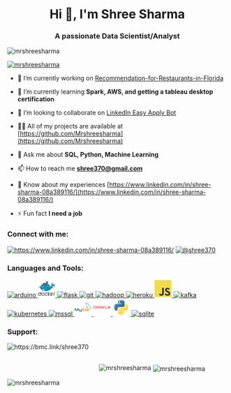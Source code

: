 <h1 align="center">Hi 👋, I'm Shree Sharma</h1>
<h3 align="center">A passionate Data Scientist/Analyst</h3>

<p align="left"> <img src="https://komarev.com/ghpvc/?username=mrshreesharma&label=Profile%20views&color=0e75b6&style=flat" alt="mrshreesharma" /> </p>

<p align="left"> <a href="https://github.com/ryo-ma/github-profile-trophy"><img src="https://github-profile-trophy.vercel.app/?username=mrshreesharma" alt="mrshreesharma" /></a> </p>

- 🔭 I’m currently working on [Recommendation-for-Restaurants-in-Florida](https://github.com/Mrshreesharma/Recommendation-for-Restaurants-in-Florida)

- 🌱 I’m currently learning **Spark, AWS, and getting a tableau desktop certification**

- 👯 I’m looking to collaborate on [LinkedIn Easy Apply Bot](https://github.com/Mrshreesharma/EasyApplyBot)

- 👨‍💻 All of my projects are available at [https://github.com/Mrshreesharma](https://github.com/Mrshreesharma)

- 💬 Ask me about **SQL, Python, Machine Learning**

- 📫 How to reach me **shree370@gmail.com**

- 📄 Know about my experiences [https://www.linkedin.com/in/shree-sharma-08a389116/](https://www.linkedin.com/in/shree-sharma-08a389116/)

- ⚡ Fun fact **I need a job**

<h3 align="left">Connect with me:</h3>
<p align="left">
<a href="https://linkedin.com/in/https://www.linkedin.com/in/shree-sharma-08a389116/" target="blank"><img align="center" src="https://raw.githubusercontent.com/rahuldkjain/github-profile-readme-generator/master/src/images/icons/Social/linked-in-alt.svg" alt="https://www.linkedin.com/in/shree-sharma-08a389116/" height="30" width="40" /></a>
<a href="https://medium.com/@shree370" target="blank"><img align="center" src="https://raw.githubusercontent.com/rahuldkjain/github-profile-readme-generator/master/src/images/icons/Social/medium.svg" alt="@shree370" height="30" width="40" /></a>
</p>

<h3 align="left">Languages and Tools:</h3>
<p align="left"> <a href="https://www.arduino.cc/" target="_blank" rel="noreferrer"> <img src="https://cdn.worldvectorlogo.com/logos/arduino-1.svg" alt="arduino" width="40" height="40"/> </a> <a href="https://www.docker.com/" target="_blank" rel="noreferrer"> <img src="https://raw.githubusercontent.com/devicons/devicon/master/icons/docker/docker-original-wordmark.svg" alt="docker" width="40" height="40"/> </a> <a href="https://flask.palletsprojects.com/" target="_blank" rel="noreferrer"> <img src="https://www.vectorlogo.zone/logos/pocoo_flask/pocoo_flask-icon.svg" alt="flask" width="40" height="40"/> </a> <a href="https://git-scm.com/" target="_blank" rel="noreferrer"> <img src="https://www.vectorlogo.zone/logos/git-scm/git-scm-icon.svg" alt="git" width="40" height="40"/> </a> <a href="https://hadoop.apache.org/" target="_blank" rel="noreferrer"> <img src="https://www.vectorlogo.zone/logos/apache_hadoop/apache_hadoop-icon.svg" alt="hadoop" width="40" height="40"/> </a> <a href="https://heroku.com" target="_blank" rel="noreferrer"> <img src="https://www.vectorlogo.zone/logos/heroku/heroku-icon.svg" alt="heroku" width="40" height="40"/> </a> <a href="https://developer.mozilla.org/en-US/docs/Web/JavaScript" target="_blank" rel="noreferrer"> <img src="https://raw.githubusercontent.com/devicons/devicon/master/icons/javascript/javascript-original.svg" alt="javascript" width="40" height="40"/> </a> <a href="https://kafka.apache.org/" target="_blank" rel="noreferrer"> <img src="https://www.vectorlogo.zone/logos/apache_kafka/apache_kafka-icon.svg" alt="kafka" width="40" height="40"/> </a> <a href="https://kubernetes.io" target="_blank" rel="noreferrer"> <img src="https://www.vectorlogo.zone/logos/kubernetes/kubernetes-icon.svg" alt="kubernetes" width="40" height="40"/> </a> <a href="https://www.microsoft.com/en-us/sql-server" target="_blank" rel="noreferrer"> <img src="https://www.svgrepo.com/show/303229/microsoft-sql-server-logo.svg" alt="mssql" width="40" height="40"/> </a> <a href="https://www.mysql.com/" target="_blank" rel="noreferrer"> <img src="https://raw.githubusercontent.com/devicons/devicon/master/icons/mysql/mysql-original-wordmark.svg" alt="mysql" width="40" height="40"/> </a> <a href="https://www.oracle.com/" target="_blank" rel="noreferrer"> <img src="https://raw.githubusercontent.com/devicons/devicon/master/icons/oracle/oracle-original.svg" alt="oracle" width="40" height="40"/> </a> <a href="https://www.python.org" target="_blank" rel="noreferrer"> <img src="https://raw.githubusercontent.com/devicons/devicon/master/icons/python/python-original.svg" alt="python" width="40" height="40"/> </a> <a href="https://www.sqlite.org/" target="_blank" rel="noreferrer"> <img src="https://www.vectorlogo.zone/logos/sqlite/sqlite-icon.svg" alt="sqlite" width="40" height="40"/> </a> </p>

<h3 align="left">Support:</h3>
<p><a href="https://www.buymeacoffee.com/https://bmc.link/shree370"> <img align="left" src="https://cdn.buymeacoffee.com/buttons/v2/default-yellow.png" height="50" width="210" alt="https://bmc.link/shree370" /></a></p><br><br>

<p><img align="left" src="https://github-readme-stats.vercel.app/api/top-langs?username=mrshreesharma&show_icons=true&locale=en&layout=compact" alt="mrshreesharma" /></p>

<p>&nbsp;<img align="center" src="https://github-readme-stats.vercel.app/api?username=mrshreesharma&show_icons=true&locale=en" alt="mrshreesharma" /></p>

<p><img align="center" src="https://github-readme-streak-stats.herokuapp.com/?user=mrshreesharma&" alt="mrshreesharma" /></p>
